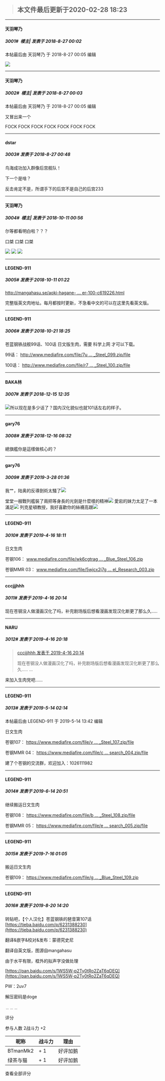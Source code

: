 > ## **本文件最后更新于2020-02-28 18:23** 



-----

####  天羽琴乃  
##### 3001#         楼主| 发表于 2018-8-27 00:02



 本帖最后由 天羽琴乃 于 2018-8-27 00:05 编辑 

<img src="http://oi68.tinypic.com/34j9jxy.jpg" referrerpolicy="no-referrer">







-----

####  天羽琴乃  
##### 3002#         楼主| 发表于 2018-8-27 00:03



 本帖最后由 天羽琴乃 于 2018-8-27 00:05 编辑 

又冒出来一个

FOCK
FOCK
FOCK
FOCK
FOCK
FOCK
FOCK







-----

####  dstar  
##### 3003#       发表于 2018-8-27 00:48




鸟海成功加入群像后宫舰队！

下一个是啥？

反击肯定不是，所谓手下的后宫不是自己的后宫233







-----

####  天羽琴乃  
##### 3004#         楼主| 发表于 2018-10-11 00:56




尔等都看明白啦？？？

口桀 口桀 口桀

<img src="http://oi65.tinypic.com/4qmlj9.jpg" referrerpolicy="no-referrer">

<img src="http://oi65.tinypic.com/2gydn3d.jpg" referrerpolicy="no-referrer">

<img src="http://oi66.tinypic.com/4t6e03.jpg" referrerpolicy="no-referrer">







-----

####  LEGEND-911  
##### 3005#       发表于 2018-10-11 01:22



[http://mangahasu.se/aoki-hagane- ... er-100-c619226.html](http://mangahasu.se/aoki-hagane-no-arpeggio/chapter-100-c619226.html)


完整版英文肉地址。每月都按时更新，不急看中文的可以在这里先看英文版。







-----

####  LEGEND-911  
##### 3006#       发表于 2018-10-21 18:25




苍蓝钢铁战舰99话、100话 日文版生肉，需要 科学上网 才可以下载。


99话：
[http://www.mediafire.com/file/7u ... _Steel_099.zip/file](http://www.mediafire.com/file/7usffsxeiss73uc/Arpeggio_of_Blue_Steel_099.zip/file)

100话：
[http://www.mediafire.com/file/r7 ... _Steel_100.zip/file](http://www.mediafire.com/file/r72g0sf8ppb3js9/Arpeggio_of_Blue_Steel_100.zip/file)







-----

####  BAKA林  
##### 3007#       发表于 2018-12-15 12:35



<img src="https://static.saraba1st.com/image/smiley/face2017/016.png" referrerpolicy="no-referrer">所以现在是多少话了？国内汉化貌似也就101话左右的样子。







-----

####  gary76  
##### 3008#       发表于 2018-12-16 08:32




總旗艦你是這樣做核心的？







-----

####  gary76  
##### 3009#       发表于 2019-3-28 01:36




我艹，陆奥的反導劍術太騷了<img src="https://static.saraba1st.com/image/smiley/face2017/068.png" referrerpolicy="no-referrer">

堂堂一艘戰列艦裝了兩把等身長的光劍是什麼樣的精神<img src="https://static.saraba1st.com/image/smiley/face2017/066.png" referrerpolicy="no-referrer">
愛宕的妹力太足了一本滿足<img src="https://static.saraba1st.com/image/smiley/face2017/077.png" referrerpolicy="no-referrer">
列克星頓教授，我好喜歡你的絲襪高跟<img src="https://static.saraba1st.com/image/smiley/face2017/149.png" referrerpolicy="no-referrer">







-----

####  LEGEND-911  
##### 3010#       发表于 2019-4-16 18:11




日文生肉

苍钢106：
[www.mediafire.com/file/wk6cgtrag ... _Blue_Steel_106.zip](http://www.mediafire.com/file/wk6cgtrageq4kes/Arpeggio_of_Blue_Steel_106.zip)


苍钢MMR 03：
[www.mediafire.com/file/5wjcx2j7g ... el_Research_003.zip](http://www.mediafire.com/file/5wjcx2j7gc1bfk8/Arpeggio_of_Blue_Steel_Mental_Model_Research_003.zip)







-----

####  cccjjjhhh  
##### 3011#       发表于 2019-4-16 20:14




现在苍钢没人做漫画汉化了吗，补完剧场版后想看漫画发现汉化断更了那么久.....







-----

####  NARU  
##### 3012#       发表于 2019-4-16 20:18



<blockquote><a href="httphttps://bbs.saraba1st.com/2b/forum.php?mod=redirect&amp;goto=findpost&amp;pid=43329128&amp;ptid=949824" target="_blank">cccjjjhhh 发表于 2019-4-16 20:14</a>

现在苍钢没人做漫画汉化了吗，补完剧场版后想看漫画发现汉化断更了那么久..... ...</blockquote>
来加入生肉党吧……







-----

####  LEGEND-911  
##### 3013#       发表于 2019-5-14 02:14



 本帖最后由 LEGEND-911 于 2019-5-14 13:42 编辑 

日文生肉

苍钢107：
[https://www.mediafire.com/file/v ... _Steel_107.zip/file](https://www.mediafire.com/file/vazgnf5qaci52fp/Arpeggio_of_Blue_Steel_107.zip/file)


苍钢MMR 04：
[https://www.mediafire.com/file/c ... search_004.zip/file](https://www.mediafire.com/file/cdeihetbtxp69en/Arpeggio_of_Blue_Steel_Mental_Model_Research_004.zip/file)


建了个苍钢的交流群，欢迎加入：1026111982








-----

####  LEGEND-911  
##### 3014#       发表于 2019-6-14 20:51




继续搬运日文生肉

苍钢108：
[https://www.mediafire.com/file/b ... _Steel_108.zip/file](https://www.mediafire.com/file/b1bw8ydy69p9b38/Arpeggio_of_Blue_Steel_108.zip/file)


苍钢MMR 05：
[https://www.mediafire.com/file/e ... search_005.zip/file](https://www.mediafire.com/file/eu5kndd09dnm2q0/Arpeggio_of_Blue_Steel_Mental_Model_Research_005.zip/file)







-----

####  LEGEND-911  
##### 3015#       发表于 2019-7-16 01:05




搬运日文生肉

苍钢109：
[https://www.mediafire.com/file/g ... _Blue_Steel_109.zip](https://www.mediafire.com/file/gk2cu388vb38u9l/Arpeggio_of_Blue_Steel_109.zip)







-----

####  LEGEND-911  
##### 3016#       发表于 2019-8-20 14:20




转贴吧，【个人汉化】苍蓝钢铁的琶音第107话
[https://tieba.baidu.com/p/6231388230](https://tieba.baidu.com/p/6231388230)


翻译&amp;嵌字&amp;校对&amp;发布：蒙德究史尼

翻译自英文版，图源自mangahasu

由于水平有限，框外的拟声字没做处理

[https://pan.baidu.com/s/1WS5W-p2Ty0tRo2ZaT6qDEQ](https://pan.baidu.com/s/1WS5W-p2Ty0tRo2ZaT6qDEQ) 

PW：2uv7

解压密码是doge



﹍﹍﹍

评分





 参与人数 2战斗力 +2

|昵称|战斗力|理由|
|----|---|---|
| BTmanMk2| + 1|好评加鹅|
| 绿茶与猫| + 1|好评加鹅|



查看全部评分




                                                 